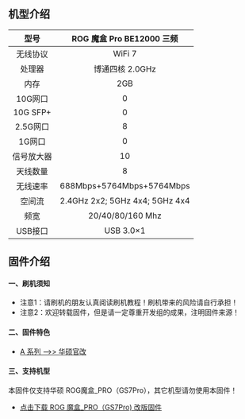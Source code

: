 ## 机型介绍

| 型号 | ROG 魔盒 Pro BE12000 三频 |
|:--:|:--:|
| 无线协议 | WiFi 7 | 
| 处理器 | 博通四核 2.0GHz | 
| 内存 | 2GB | 
| 10G网口 | 0 | 
| 10G SFP+ | 0 | 
| 2.5G网口 | 8 | 
| 1G网口 | 0 | 
| 信号放大器 | 10 | 
| 天线数量 | 8 | 
| 无线速率 | 688Mbps+5764Mbps+5764Mbps | 
| 空间流 | 2.4GHz 2x2; 5GHz 4x4; 5GHz 4x4 | 
| 频宽 | 20/40/80/160 Mhz | 
| USB接口 | USB 3.0×1 | 

## 固件介绍
#### 一、刷机须知
* 注意1：请刷机的朋友认真阅读刷机教程！刷机带来的风险请自行承担！
* 注意2：欢迎转载固件，但是请一定尊重开发组的成果，注明固件来源！

#### 二、固件特色
* [A 系列 ——>> 华硕官改](/zh/guide/asus/firmware-a.md)

#### 三、支持机型
本固件仅支持华硕 ROG魔盒_PRO（GS7Pro），其它机型请勿使用本固件！

* [点击下载 ROG 魔盒_PRO（GS7Pro) 改版固件](https://www.asusgo.com/firmware/download?devicename=gs7_pro&firmware=asus_official)
